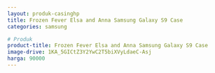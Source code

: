 ```yaml
---
layout: produk-casinghp
title: Frozen Fever Elsa and Anna Samsung Galaxy S9 Case
categories: samsung

# Produk
product-title: Frozen Fever Elsa and Anna Samsung Galaxy S9 Case
image-drive: 1KA_5GICtZ3Y2YwC2T5biXVyLdaeC-Asj
harga: 90000
---
```

